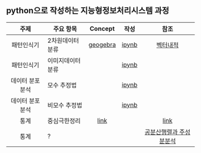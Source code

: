 ## python으로 작성하는 지능형정보처리시스템 과정
| 주제 | 주요 항목 | Concept | 작성 | 참조 |
| :---: | --- | :---: | :---: | :---: |
|패턴인식기|2차원데이터 분류|[geogebra](https://www.geogebra.org/classic/fdxfvbqb)|[ipynb](./02_패턴인식기_2차원데이터.ipynb)|[벡터내적](https://youtu.be/ZH79kAgC3I4)|
|패턴인식기|이미지데이터 분류||[ipynb](./02_패턴인식기_영상데이터.ipynb)||
|데이터 분포 분석|모수 추정법||[ipynb](./03_데이터_통계로분석_모수추정.ipynb)||
|데이터 분포 분석|비모수 추정법||[ipynb](./03_데이터_통계로분석_비모수추정.ipynb)||
|통계|중심극한정리|[link](https://onlinestatbook.com/stat_sim/sampling_dist/index.html)||[link](https://youtu.be/lLvV4r7bSqQ)|
|통계|?|||[공분산행렬과 주성분분석](https://youtu.be/YEdscCNsinUㄴ)|
